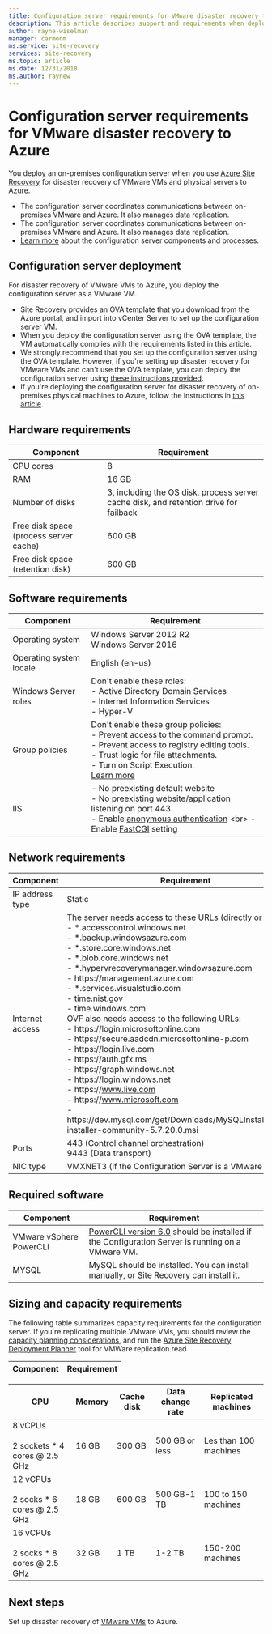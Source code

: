 ```yaml
---
title: Configuration server requirements for VMware disaster recovery to Azure with Azure Site Recovery | Microsoft Docs
description: This article describes support and requirements when deploying the configuration server for VMware disaster recovery to Azure with Azure Site Recovery
author: rayne-wiselman
manager: carmonm
ms.service: site-recovery
services: site-recovery
ms.topic: article
ms.date: 12/31/2018
ms.author: raynew
---
```


# Configuration server requirements for VMware disaster recovery to Azure

You deploy an on-premises configuration server when you use [Azure Site Recovery](site-recovery-overview.md) for disaster recovery of VMware VMs and physical servers to Azure.

- The configuration server coordinates communications between on-premises VMware and Azure. It also manages data replication.
- The configuration server coordinates communications between on-premises VMware and Azure. It also manages data replication.
- [Learn more](vmware-azure-architecture.md) about the configuration server components and processes.

## Configuration server deployment

For disaster recovery of VMware VMs to Azure, you deploy the configuration server as a VMware VM.

- Site Recovery provides an OVA template that you download from the Azure portal, and import into vCenter Server to set up the configuration server VM.
- When you deploy the configuration server using the OVA template, the VM automatically complies with the requirements listed in this article.
- We strongly recommend that you set up the configuration server using the OVA template. However, if you're setting up disaster recovery for VMware VMs and can't use the OVA template, you can deploy the configuration server using [these instructions provided](physical-azure-set-up-source.md).
- If you're deploying the configuration server for disaster recovery of on-premises physical machines to Azure, follow the instructions in [this article](physical-azure-set-up-source.md). 


## Hardware requirements

**Component** | **Requirement** 
--- | ---
CPU cores | 8 
RAM | 16 GB
Number of disks | 3, including the OS disk, process server cache disk, and retention drive for failback 
Free disk space (process server cache) | 600 GB
Free disk space (retention disk) | 600 GB

## Software requirements

**Component** | **Requirement** 
--- | ---
Operating system | Windows Server 2012 R2 <br> Windows Server 2016
Operating system locale | English (en-us)
Windows Server roles | Don't enable these roles: <br> - Active Directory Domain Services <br>- Internet Information Services <br> - Hyper-V 
Group policies | Don't enable these group policies: <br> - Prevent access to the command prompt. <br> - Prevent access to registry editing tools. <br> - Trust logic for file attachments. <br> - Turn on Script Execution. <br> [Learn more](https://technet.microsoft.com/library/gg176671(v=ws.10).aspx)
IIS | - No preexisting default website <br> - No preexisting website/application listening on port 443 <br>- Enable  [anonymous authentication](https://technet.microsoft.com/library/cc731244(v=ws.10).aspx) <br> - Enable [FastCGI](https://technet.microsoft.com/library/cc753077(v=ws.10).aspx) setting 

## Network requirements

**Component** | **Requirement** 
--- | --- 
IP address type | Static 
Internet access | The server needs access to these URLs (directly or via proxy): <br> - \*.accesscontrol.windows.net<br> - \*.backup.windowsazure.com <br>- \*.store.core.windows.net<br> - \*.blob.core.windows.net<br> - \*.hypervrecoverymanager.windowsazure.com  <br> - https:\//management.azure.com <br> - *.services.visualstudio.com <br> - time.nist.gov <br> - time.windows.com <br> OVF also needs access to the following URLs: <br> - https:\//login.microsoftonline.com <br> - https:\//secure.aadcdn.microsoftonline-p.com <br> - https:\//login.live.com  <br> - https:\//auth.gfx.ms <br> - https:\//graph.windows.net <br> - https:\//login.windows.net <br> - https:\//www.live.com <br> - https:\//www.microsoft.com <br> - https:\//dev.mysql.com/get/Downloads/MySQLInstaller/mysql-installer-community-5.7.20.0.msi 
Ports | 443 (Control channel orchestration)<br>9443 (Data transport) 
NIC type | VMXNET3 (if the Configuration Server is a VMware VM)

## Required software

**Component** | **Requirement** 
--- | ---
VMware vSphere PowerCLI | [PowerCLI version 6.0](https://my.vmware.com/web/vmware/details?productId=491&downloadGroup=PCLI600R1) should be installed if the Configuration Server is running on a VMware VM.
MYSQL | MySQL should be installed. You can install manually, or Site Recovery can install it.

## Sizing and capacity requirements

The following table summarizes capacity requirements for the configuration server. If you're replicating multiple VMware VMs, you should review the [capacity planning considerations](site-recovery-plan-capacity-vmware.md), and run the [Azure Site Recovery Deployment Planner](site-recovery-deployment-planner.md) tool for VMWare replication.read 

**Component** | **Requirement** 
--- | ---

| **CPU** | **Memory** | **Cache disk** | **Data change rate** | **Replicated machines** |
| --- | --- | --- | --- | --- |
| 8 vCPUs<br/><br/> 2 sockets * 4 cores \@ 2.5 GHz | 16 GB | 300 GB | 500 GB or less | Les than 100 machines |
| 12 vCPUs<br/><br/> 2 socks  * 6 cores \@ 2.5 GHz | 18 GB | 600 GB | 500 GB-1 TB | 100 to 150 machines |
| 16 vCPUs<br/><br/> 2 socks  * 8 cores \@ 2.5 GHz | 32 GB | 1 TB | 1-2 TB | 150-200 machines | 



## Next steps
Set up disaster recovery of [VMware VMs](vmware-azure-tutorial.md) to Azure.
